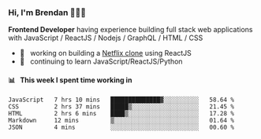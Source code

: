 ### Hi, I'm Brendan 👨🏻‍💻

<b>Frontend Developer</b> having experience building full stack web applications with JavaScript / ReactJS / Nodejs / GraphQL / HTML / CSS</p>

 - 🚀 	&nbsp; working on building a [Netflix clone](https://github.com/brendantfinn/netflix-clone) using ReactJS
 - 🌱 	&nbsp; continuing to learn JavaScript/ReactJS/Python

 
 
#### 📊 	&nbsp; This week I spent time working in
<!--START_SECTION:waka-->
```text
JavaScript   7 hrs 10 mins   ██████████████▓░░░░░░░░░░   58.64 % 
CSS          2 hrs 37 mins   █████▒░░░░░░░░░░░░░░░░░░░   21.45 % 
HTML         2 hrs 6 mins    ████▒░░░░░░░░░░░░░░░░░░░░   17.28 % 
Markdown     12 mins         ▒░░░░░░░░░░░░░░░░░░░░░░░░   01.64 % 
JSON         4 mins          ░░░░░░░░░░░░░░░░░░░░░░░░░   00.60 % 
```
<!--END_SECTION:waka-->
